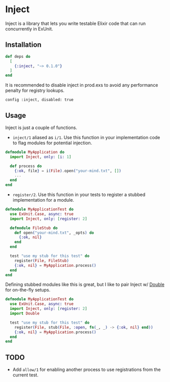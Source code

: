 # Inject

Inject is a library that lets you write testable Elixir code that can run concurrently in ExUnit.

## Installation

```elixir
def deps do
  [
    {:inject, "~> 0.1.0"}
  ]
end
```

It is recommended to disable inject in prod.exs to avoid any performance penalty for registry lookups.
```
config :inject, disabled: true
```

## Usage

Inject is just a couple of functions.

- `inject/1` aliased as `i/1`. Use this function in your implementation code to flag modules for potential injection.

```elixir
defmodule MyApplication do
  import Inject, only: [i: 1]

  def process do
    {:ok, file} = i(File).open("your-mind.txt", [])
    ...
  end
end
```

- `register/2`. Use this function in your tests to register a stubbed implementation for a module.

```elixir
defmodule MyApplicationTest do
  use ExUnit.Case, async: true
  import Inject, only: [register: 2]

  defmodule FileStub do
    def open("your-mind.txt", _opts) do
      {:ok, nil}
    end
  end

  test "use my stub for this test" do
    register(File, FileStub)
    {:ok, nil} = MyApplication.process()
  end
end
```
Defining stubbed modules like this is great, but I like to pair Inject w/ [Double](https://hex.pm/packages/double) for on-the-fly setups.

```elixir
defmodule MyApplicationTest do
  use ExUnit.Case, async: true
  import Inject, only: [register: 2]
  import Double

  test "use my stub for this test" do
    register(File, stub(File, :open, fn(_, _) -> {:ok, nil} end))
    {:ok, nil} = MyApplication.process()
  end
end
```

## TODO
- Add `allow/1` for enabling another process to use registrations from the current test.
